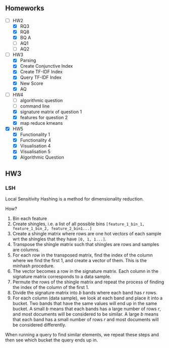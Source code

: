 
## Homeworks

- [ ] HW2
	- [x] RQ3
	- [x] RQ8
	- [x] BQ A
	- [ ] AQ1
	- [ ] AQ2
- [ ] HW3
	- [x] Parsing
	- [x] Create Conjunctive Index
	- [x] Create TF-IDF Index
	- [x] Query TF-IDF Index
	- [x] New Score
	- [x] AQ
- [ ] HW4
	- [ ] algorithmic question
	- [ ] command line
	- [x] signature matrix of question 1
	- [x] features for question 2
	- [x] map reduce kmeans
- [x] HW5
	- [x] Functionality 1
	- [x] Functionality 4
	- [x] Visualisation 4
	- [x] Visualisation 5
	- [x] Algorithmic Question

## HW3

### LSH
Local Sensitivity Hashing is a method for dimensionality reduction.

How?
1. Bin each feature
2. Create shingles, i.e. a list of all possible bins `[feature_1_bin_1, feature_1_bin_2, feature_2_bin1...]`
3. Create a shingle matrix where rows are one hot vectors of each sample wrt the shingles that they have `[0, 1, 1...]`. 
4. Transpose the shingle matrix such that shingles are rows and samples are columns.
5. For each row in the transposed matrix, find the index of the column where we find the first 1, and create a vector of them. This is the minhash procedure.
6. The vector becomes a row in the signature matrix. Each column in the signature matrix corresponds to a data sample.
7. Permute the rows of the shingle matrix and repeat the process of finding the index of the column of the first 1.
8. Divide the signature matrix into $b$ bands where each band has $r$ rows. 
9. For each column (data sample), we look at each band and place it into a bucket. Two bands that have the same values will end up in the same bucket. A small $b$ means that each bands has a large number of rows $r$, and most documents will be considered to be similar. A large $b$  means that each band has a small number of rows $r$ and most documents will be considered differently.

When running a query to find similar elements, we repeat these steps and then see which bucket the query ends up in. 
